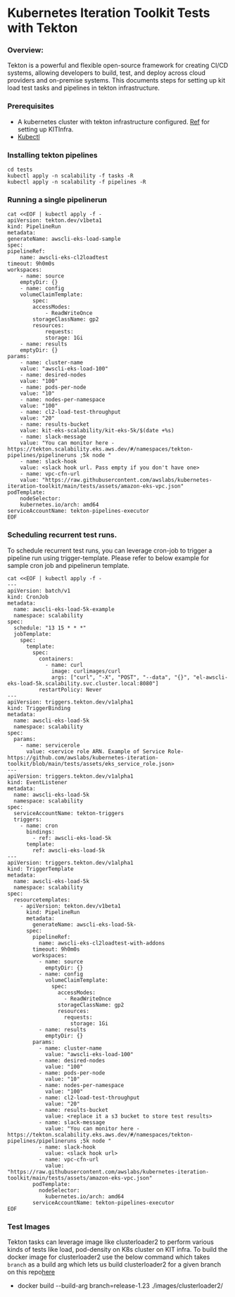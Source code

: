 # Kubernetes Iteration Toolkit Tests with Tekton

### Overview:
Tekton is a powerful and flexible open-source framework for creating CI/CD systems, allowing developers to build, test, and deploy across cloud providers and on-premise systems. This documents steps for setting up kit load test tasks and pipelines in tekton infrastructure.

### Prerequisites
* A kubernetes cluster with tekton infrastructure configured. [Ref](https://github.com/awslabs/kubernetes-iteration-toolkit/tree/main/infrastructure) for setting up KITInfra.
* [Kubectl](https://kubernetes.io/docs/tasks/tools/install-kubectl-macos/)


### Installing tekton pipelines
```
cd tests
kubectl apply -n scalability -f tasks -R
kubectl apply -n scalability -f pipelines -R
```

### Running a single pipelinerun
```
cat <<EOF | kubectl apply -f -
apiVersion: tekton.dev/v1beta1
kind: PipelineRun
metadata:
generateName: awscli-eks-load-sample
spec:
pipelineRef:
    name: awscli-eks-cl2loadtest
timeout: 9h0m0s
workspaces:
    - name: source
    emptyDir: {}
    - name: config
    volumeClaimTemplate:
        spec:
        accessModes:
            - ReadWriteOnce
        storageClassName: gp2
        resources:
            requests:
            storage: 1Gi
    - name: results
    emptyDir: {}
params:
    - name: cluster-name
    value: "awscli-eks-load-100"
    - name: desired-nodes
    value: "100"
    - name: pods-per-node
    value: "10"
    - name: nodes-per-namespace
    value: "100"
    - name: cl2-load-test-throughput
    value: "20"
    - name: results-bucket
    value: kit-eks-scalability/kit-eks-5k/$(date +%s)
    - name: slack-message
    value: "You can monitor here - https://tekton.scalability.eks.aws.dev/#/namespaces/tekton-pipelines/pipelineruns ;5k node "
    - name: slack-hook
    value: <slack hook url. Pass empty if you don't have one>
    - name: vpc-cfn-url
    value: "https://raw.githubusercontent.com/awslabs/kubernetes-iteration-toolkit/main/tests/assets/amazon-eks-vpc.json"
podTemplate:
    nodeSelector:
    kubernetes.io/arch: amd64
serviceAccountName: tekton-pipelines-executor
EOF
```

### Scheduling recurrent test runs.
To schedule recurrent test runs, you can leverage cron-job to trigger a pipeline run using trigger-template. Please refer to below example for sample cron job and pipelinerun template.

```
cat <<EOF | kubectl apply -f -
---
apiVersion: batch/v1
kind: CronJob
metadata:
  name: awscli-eks-load-5k-example
  namespace: scalability
spec:
  schedule: "13 15 * * *"
  jobTemplate:
    spec:
      template:
        spec:
          containers:
            - name: curl
              image: curlimages/curl
              args: ["curl", "-X", "POST", "--data", "{}", "el-awscli-eks-load-5k.scalability.svc.cluster.local:8080"]
          restartPolicy: Never
---
apiVersion: triggers.tekton.dev/v1alpha1
kind: TriggerBinding
metadata:
  name: awscli-eks-load-5k
  namespace: scalability
spec:
  params:
    - name: servicerole
      value: <service role ARN. Example of Service Role- https://github.com/awslabs/kubernetes-iteration-toolkit/blob/main/tests/assets/eks_service_role.json>
---
apiVersion: triggers.tekton.dev/v1alpha1
kind: EventListener
metadata:
  name: awscli-eks-load-5k
  namespace: scalability
spec:
  serviceAccountName: tekton-triggers
  triggers:
    - name: cron
      bindings:
        - ref: awscli-eks-load-5k
      template:
        ref: awscli-eks-load-5k
---
apiVersion: triggers.tekton.dev/v1alpha1
kind: TriggerTemplate
metadata:
  name: awscli-eks-load-5k
  namespace: scalability
spec:
  resourcetemplates:
    - apiVersion: tekton.dev/v1beta1
      kind: PipelineRun
      metadata:
        generateName: awscli-eks-load-5k-
      spec:
        pipelineRef:
          name: awscli-eks-cl2loadtest-with-addons
        timeout: 9h0m0s
        workspaces:
          - name: source
            emptyDir: {}
          - name: config
            volumeClaimTemplate:
              spec:
                accessModes:
                  - ReadWriteOnce
                storageClassName: gp2
                resources:
                  requests:
                    storage: 1Gi
          - name: results
            emptyDir: {}
        params:
          - name: cluster-name
            value: "awscli-eks-load-100"
          - name: desired-nodes
            value: "100"
          - name: pods-per-node
            value: "10"
          - name: nodes-per-namespace
            value: "100"
          - name: cl2-load-test-throughput
            value: "20"
          - name: results-bucket
            value: <replace it a s3 bucket to store test results>
          - name: slack-message
            value: "You can monitor here - https://tekton.scalability.eks.aws.dev/#/namespaces/tekton-pipelines/pipelineruns ;5k node "
          - name: slack-hook
            value: <slack hook url>
          - name: vpc-cfn-url
            value: "https://raw.githubusercontent.com/awslabs/kubernetes-iteration-toolkit/main/tests/assets/amazon-eks-vpc.json"
        podTemplate:
          nodeSelector:
            kubernetes.io/arch: amd64
        serviceAccountName: tekton-pipelines-executor
EOF
```

### Test Images

Tekton tasks can leverage image like clusterloader2 to perform various kinds of tests like load, pod-density on K8s cluster on KIT infra. 
To build the docker image for clusterloader2 use the below command which takes `branch` as a build arg which lets us build clusterloader2 for a given branch on this repo[here](https://github.com/kubernetes/perf-tests/tree/master/clusterloader2)

- docker build --build-arg branch=release-1.23 ./images/clusterloader2/